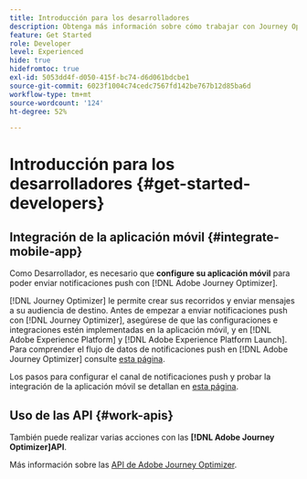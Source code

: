 ```yaml
---
title: Introducción para los desarrolladores
description: Obtenga más información sobre cómo trabajar con Journey Optimizer como desarrollador
feature: Get Started
role: Developer
level: Experienced
hide: true
hidefromtoc: true
exl-id: 5053dd4f-d050-415f-bc74-d6d061bdcbe1
source-git-commit: 6023f1004c74cedc7567fd142be767b12d85ba6d
workflow-type: tm+mt
source-wordcount: '124'
ht-degree: 52%

---
```


# Introducción para los desarrolladores {#get-started-developers}

## Integración de la aplicación móvil {#integrate-mobile-app}

Como Desarrollador, es necesario que **configure su aplicación móvil** para poder enviar notificaciones push con [!DNL Adobe Journey Optimizer].

[!DNL Journey Optimizer] le permite crear sus recorridos y enviar mensajes a su audiencia de destino. Antes de empezar a enviar notificaciones push con [!DNL Journey Optimizer], asegúrese de que las configuraciones e integraciones estén implementadas en la aplicación móvil, y en [!DNL Adobe Experience Platform] y [!DNL Adobe Experience Platform Launch]. Para comprender el flujo de datos de notificaciones push en [!DNL Adobe Journey Optimizer] consulte [esta página](../../push/push-gs.md).

Los pasos para configurar el canal de notificaciones push y probar la integración de la aplicación móvil se detallan en [esta página](../../push/push-configuration.md).

## Uso de las API {#work-apis}

También puede realizar varias acciones con las **[!DNL Adobe Journey Optimizer]API**.

Más información sobre las [API de Adobe Journey Optimizer](../../configuration/ajo-apis.md).